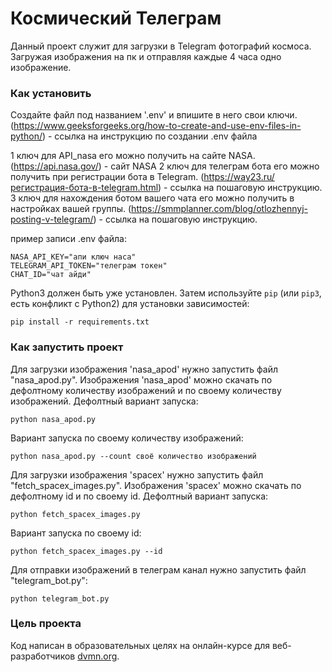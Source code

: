 # Космический Телеграм

Данный проект служит для загрузки в Telegram фотографий космоса. Загружая изображения на пк и отправляя каждые 4 часа одно изображение.

### Как установить

Создайте файл под названием '.env' и впишите в него свои ключи. (https://www.geeksforgeeks.org/how-to-create-and-use-env-files-in-python/) - ссылка на инструкцию по создании .env файла

1 ключ для API_nasa его можно получить на сайте NASA. (https://api.nasa.gov/) - сайт NASA
2 ключ для телеграм бота его можно получить при регистрации бота в Telegram. (https://way23.ru/регистрация-бота-в-telegram.html) - ссылка на пошаговую инструкцию.
3 ключ для нахождения ботом вашего чата его можно получить в настройках вашей группы. (https://smmplanner.com/blog/otlozhennyj-posting-v-telegram/) - ссылка на пошаговую инструкцию.

пример записи .env файла:
```
NASA_API_KEY="апи ключ наса"
TELEGRAM_API_TOKEN="телеграм токен" 
CHAT_ID="чат айди"
```

Python3 должен быть уже установлен. 
Затем используйте `pip` (или `pip3`, есть конфликт с Python2) для установки зависимостей:
```
pip install -r requirements.txt
```

### Как запустить проект

Для загрузки изображения 'nasa_apod' нужно запустить файл "nasa_apod.py". Изображения 'nasa_apod' можно скачать по дефолтному количеству изображений и по своему количеству изображений. Дефолтный вариант запуска:
```
python nasa_apod.py
```
Вариант запуска по своему количеству изображений:
```
python nasa_apod.py --count своё количество изображений
```
Для загрузки изображения 'spacex' нужно запустить файл "fetch_spacex_images.py". Изображения 'spacex' можно скачать по дефолтному id и по своему id. Дефолтный вариант запуска:
```
python fetch_spacex_images.py
```
Вариант запуска по своему id:
```
python fetch_spacex_images.py --id
```
Для отправки изображений в телеграм канал нужно запустить файл "telegram_bot.py":
```
python telegram_bot.py
```

### Цель проекта

Код написан в образовательных целях на онлайн-курсе для веб-разработчиков [dvmn.org](https://dvmn.org/).